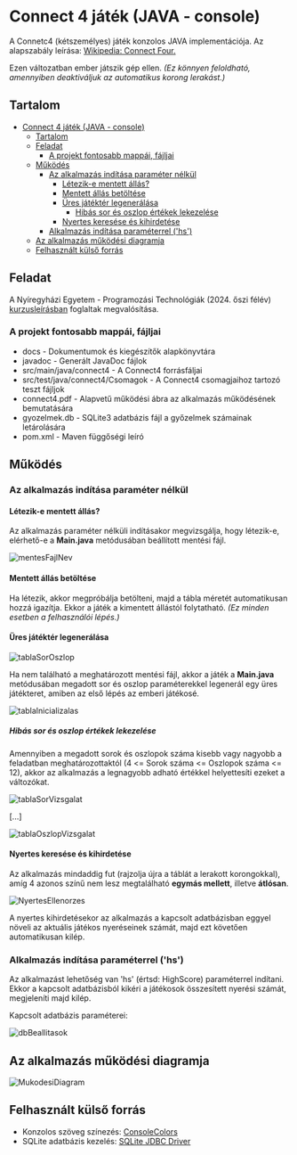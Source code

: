 # Connect 4 játék (JAVA - console)
A Connetc4 (kétszemélyes) játék konzolos JAVA implementációja. Az alapszabály leírása: [Wikipedia: Connect Four.](https://hu.wikipedia.org/wiki/Connect_four)

Ezen változatban ember játszik gép ellen. *(Ez könnyen feloldható, amennyiben deaktiváljuk az automatikus korong lerakást.)*

## Tartalom
<!-- TOC -->
* [Connect 4 játék (JAVA - console)](#connect-4-játék-java---console)
  * [Tartalom](#tartalom)
  * [Feladat](#feladat)
    * [A projekt fontosabb mappái, fájljai](#a-projekt-fontosabb-mappái-fájljai)
  * [Működés](#működés)
    * [Az alkalmazás indítása paraméter nélkül](#az-alkalmazás-indítása-paraméter-nélkül)
      * [Létezik-e mentett állás?](#létezik-e-mentett-állás)
      * [Mentett állás betöltése](#mentett-állás-betöltése)
      * [Üres játéktér legenerálása](#üres-játéktér-legenerálása)
        * [Hibás sor és oszlop értékek lekezelése](#hibás-sor-és-oszlop-értékek-lekezelése)
      * [Nyertes keresése és kihirdetése](#nyertes-keresése-és-kihirdetése)
    * [Alkalmazás indítása paraméterrel ('hs')](#alkalmazás-indítása-paraméterrel-hs)
  * [Az alkalmazás működési diagramja](#az-alkalmazás-működési-diagramja)
  * [Felhasznált külső forrás](#felhasznált-külső-forrás)
<!-- TOC -->

## Feladat
A Nyíregyházi Egyetem - Programozási Technológiák (2024. őszi félév) [kurzusleírásban](docs/kurzusleiras.pdf)  foglaltak megvalósítása.

### A projekt fontosabb mappái, fájljai

- docs - Dokumentumok és kiegészítők alapkönyvtára
- javadoc - Generált JavaDoc fájlok
- src/main/java/connect4 - A Connect4 forrásfáljai
- src/test/java/connect4/Csomagok - A Connect4 csomagjaihoz tartozó teszt fájljok
- connect4.pdf - Alapvetű működési ábra az alkalmazás működésének bemutatására
- gyozelmek.db - SQLite3 adatbázis fájl a győzelmek számainak letárolására
- pom.xml - Maven függőségi leíró

## Működés

### Az alkalmazás indítása paraméter nélkül

#### Létezik-e mentett állás?
Az alkalmazás paraméter nélküli indításakor megvizsgálja, hogy létezik-e, elérhető-e a **Main.java** metódusában beállított mentési fájl.

![mentesFajlNev](docs/mentesFajlNev.png "mentesFajlNev")

#### Mentett állás betöltése
Ha létezik, akkor megpróbálja betölteni, majd a tábla méretét automatikusan hozzá igazítja. Ekkor a játék a kimentett állástól folytatható. *(Ez minden esetben a felhasználói lépés.)*

#### Üres játéktér legenerálása
![tablaSorOszlop](docs/tablaSorOszlop.png "tablaSorOszlop")

Ha nem található a meghatározott mentési fájl, akkor a játék a **Main.java** metódusában megadott sor és oszlop paraméterekkel legenerál egy üres játékteret, amiben az első lépés az emberi játékosé.

![tablaInicializalas](docs/TablaInicializalas.png "tablaInicializalas")

##### Hibás sor és oszlop értékek lekezelése
Amennyiben a megadott sorok és oszlopok száma kisebb vagy nagyobb a feladatban meghatározottaktól (4 <= Sorok száma <= Oszlopok száma <= 12), akkor az alkalmazás a legnagyobb adható értékkel helyettesíti ezeket a változókat.

![tablaSorVizsgalat](docs/tablaSorVizsgalat.png "tablaSorOszlopVizsg")

[...]

![tablaOszlopVizsgalat](docs/tablaOszlopVizsgalat.png "tablaSorOszlopVizsg")

#### Nyertes keresése és kihirdetése
Az alkalmazás mindaddig fut (rajzolja újra a táblát a lerakott korongokkal), amíg 4 azonos színű nem lesz megtalálható **egymás mellett**, illetve **átlósan**. 

![NyertesEllenorzes](docs/NyertesEllenorzes.png "NyertesEllenorzes")

A nyertes kihirdetésekor az alkalmazás a kapcsolt adatbázisban eggyel növeli az aktuális játékos nyeréseinek számát, majd ezt követően automatikusan kilép.

### Alkalmazás indítása paraméterrel ('hs')
Az alkalmazást lehetőség van 'hs' (értsd: HighScore) paraméterrel indítani.
Ekkor a kapcsolt adatbázisból kikéri a játékosok összesített nyerési számát, megjeleníti majd kilép.

Kapcsolt adatbázis paraméterei:

![dbBeallitasok](docs/dbBeallitasok.png "dbBeallitasok")

## Az alkalmazás működési diagramja
![MukodesiDiagram](docs/connect4.svg)

## Felhasznált külső forrás
- Konzolos szöveg színezés: [ConsoleColors](https://stackoverflow.com/questions/5762491/how-to-print-color-in-console-using-system-out-println)
- SQLite adatbázis kezelés: [SQLite JDBC Driver](https://github.com/xerial/sqlite-jdbc)
